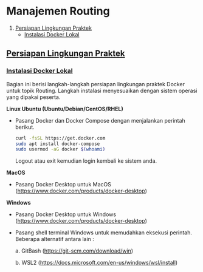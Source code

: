 # Manajemen Routing
1. [Persiapan Lingkungan Praktek](https://github.com/bhawiyuga/idren-workshop-2021/tree/main/routing#persiapan-lingkungan-praktek) 
    - [Instalasi Docker Lokal](https://github.com/bhawiyuga/idren-workshop-2021/blob/main/routing/Readme.md#instalasi-docker-lokal)
    

## [Persiapan Lingkungan Praktek](#prepare)
### [Instalasi Docker Lokal](#install-docker-kube-local)
Bagian ini berisi langkah-langkah persiapan lingkungan praktek Docker untuk topik Routing. Langkah instalasi menyesuaikan dengan sistem operasi yang dipakai peserta.

**Linux Ubuntu (Ubuntu/Debian/CentOS/RHEL)**
- Pasang Docker dan Docker Compose dengan menjalankan perintah berikut. 

    ```bash 
    curl -fsSL https://get.docker.com
    sudo apt install docker-compose
    sudo usermod -aG docker $(whoami)
    ```
    Logout atau exit kemudian login kembali ke sistem anda.

**MacOS**

- Pasang Docker Desktop untuk MacOS (https://www.docker.com/products/docker-desktop)

**Windows**

- Pasang Docker Desktop untuk Windows (https://www.docker.com/products/docker-desktop)

- Pasang shell terminal Windows untuk memudahkan eksekusi perintah. Beberapa alternatif antara lain : 

    a. GitBash (https://git-scm.com/download/win)
    
    b. WSL2 (https://docs.microsoft.com/en-us/windows/wsl/install)
